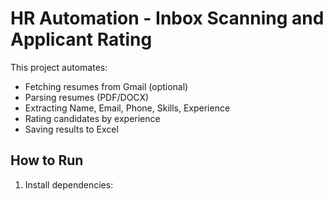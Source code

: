 # HR Automation - Inbox Scanning and Applicant Rating

This project automates:

- Fetching resumes from Gmail (optional)
- Parsing resumes (PDF/DOCX)
- Extracting Name, Email, Phone, Skills, Experience
- Rating candidates by experience
- Saving results to Excel

## How to Run

1. Install dependencies:

